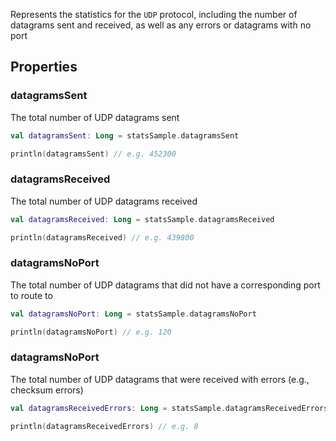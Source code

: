 Represents the statistics for the `UDP` protocol, including the number of datagrams sent and received,
as well as any errors or datagrams with no port

## Properties

### datagramsSent

The total number of UDP datagrams sent

```kotlin
val datagramsSent: Long = statsSample.datagramsSent

println(datagramsSent) // e.g. 452300
```

### datagramsReceived

The total number of UDP datagrams received

```kotlin
val datagramsReceived: Long = statsSample.datagramsReceived

println(datagramsReceived) // e.g. 439800
```

### datagramsNoPort

The total number of UDP datagrams that did not have a corresponding port to route to

```kotlin
val datagramsNoPort: Long = statsSample.datagramsNoPort

println(datagramsNoPort) // e.g. 120
```

### datagramsNoPort

The total number of UDP datagrams that were received with errors (e.g., checksum errors)

```kotlin
val datagramsReceivedErrors: Long = statsSample.datagramsReceivedErrors

println(datagramsReceivedErrors) // e.g. 8
```